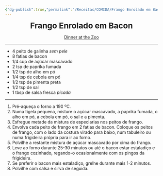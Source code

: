 ```yaml
---
{"dg-publish":true,"permalink":"/Receitas/COMIDA/Frango Enrolado em Bacon/"}
---
```


<div style="text-align: center;"> <span style="font-size: 26px;"><b> Frango Enrolado em Bacon </b></span> </div>

<span class="center"> <center> [Dinner at the Zoo](https://www.dinneratthezoo.com/bacon-wrapped-chicken/#wprm-recipe-container-13959) </center></span>

---
- 4 peito de galinha *sem pele*
- 8 fatias de bacon
- 1/4 cup de açúcar mascavado
- 2 tsp de paprika fumada
- 1/2 tsp de alho em pó
- 1/4 tsp de cebola em pó
- 1/2 tsp de pimenta preta
- 1/2 tsp de sal
- 1 tbsp de salsa fresca *picada*
---
1. Pré-aqueça o forno a 190 ºC.
2. Numa tigela pequena, misture o açúcar mascavado, a paprika fumada, o alho em pó, a cebola em pó, o sal e a pimenta.
3. Esfregue metade da mistura de especiarias nos peitos de frango.
4. Envolva cada peito de frango em 2 fatias de bacon. Coloque os peitos de frango, com o lado da costura virado para baixo, num tabuleiro ou numa frigideira própria para ir ao forno.
5. Polvilhe a restante mistura de açúcar mascavado por cima do frango.
6. Leve ao forno durante 25-30 minutos ou até o bacon estar estaladiço e o frango cozinhado, regando-o ocasionalmente com os pingos da frigideira. 
7. Se preferir o bacon mais estaladiço, grelhe durante mais 1-2 minutos.
8. Polvilhe com salsa e sirva de seguida.